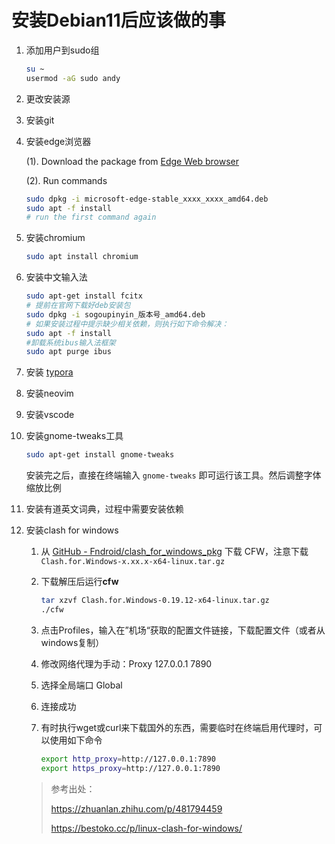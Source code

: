 # 安装Debian11后应该做的事

1. 添加用户到sudo组

   ```bash
   su ~
   usermod -aG sudo andy
   ```

2. 更改安装源

2. 安装git

4. 安装edge浏览器

   (1). Download the package from [Edge Web browser](https://www.microsoft.com/zh-cn/edge)

   (2). Run commands

   ```bash
   sudo dpkg -i microsoft-edge-stable_xxxx_xxxx_amd64.deb
   sudo apt -f install
   # run the first command again
   ```
   
5. 安装chromium

   ```bash
   sudo apt install chromium
   ```

6. 安装中文输入法

   ```bash
   sudo apt-get install fcitx
   # 提前在官网下载好deb安装包
   sudo dpkg -i sogoupinyin_版本号_amd64.deb
   # 如果安装过程中提示缺少相关依赖，则执行如下命令解决：
   sudo apt -f install
   #卸载系统ibus输入法框架
   sudo apt purge ibus
   ```

7. 安装 [typora](https://download.typora.io/linux/typora_0.11.18_amd64.deb)

7. 安装neovim

7. 安装vscode

10. 安装gnome-tweaks工具

    ```bash
    sudo apt-get install gnome-tweaks
    ```

    安装完之后，直接在终端输入 `gnome-tweaks` 即可运行该工具。然后调整字体缩放比例

11. 安装有道英文词典，过程中需要安装依赖

12. 安装clash for windows

    1. 从 [GitHub - Fndroid/clash_for_windows_pkg](https://github.com/Fndroid/clash_for_windows_pkg) 下载 CFW，注意下载 `Clash.for.Windows-x.xx.x-x64-linux.tar.gz`

    2. 下载解压后运行**cfw**

       ```bash
       tar xzvf Clash.for.Windows-0.19.12-x64-linux.tar.gz  
       ./cfw
       ```
       
    3. 点击Profiles，输入在”机场“获取的配置文件链接，下载配置文件（或者从windows复制）
    
    4. 修改网络代理为手动：Proxy 127.0.0.1 7890
    
    5. 选择全局端口 Global
    
    6. 连接成功
    
    7. 有时执行wget或curl来下载国外的东西，需要临时在终端启用代理时，可以使用如下命令
    
       ```bash
       export http_proxy=http://127.0.0.1:7890
       export https_proxy=http://127.0.0.1:7890
       ```
    
    > 参考出处：
    >
    > https://zhuanlan.zhihu.com/p/481794459
    >
    > https://bestoko.cc/p/linux-clash-for-windows/
    
    

